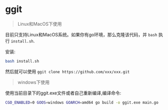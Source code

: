 # ggit

> Linux和MacOS下使用

目前只支持Linux和MacOS系统。如果你有go环境，那么克隆该代码，并 `bash` 执行 `install.sh`.

安装:

```bash
bash install.sh
```

然后就可以使用 `ggit clone https://github.com/xxx/xxx.git`

> windows下使用

使用当前目录下的ggit.exe文件或者自己重新编译,编译命令: 

```bash
CGO_ENABLED=0 GOOS=windows GOARCH=amd64 go build -o ggit.exe main.go
```
